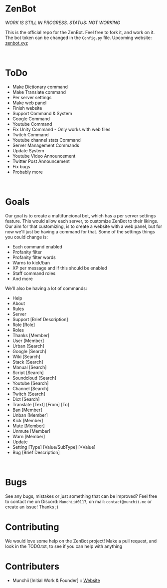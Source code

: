 # ZenBot
*WORK IS STILL IN PROGRESS. STATUS: NOT WORKING*

This is the official repo for the ZenBot. Feel free to fork it, and work on it.
The bot token can be changed in the `Config.py` file.
Upcoming website: <a href = 'http://zenbot.xyz'>zenbot.xyz</a>

<br>

# ToDo
- Make Dictionary command
- Make Translate command
- Per server settings
- Make web panel
- Finish website
- Support Command & System
- Google Command
- Youtube Command
- Fix Unity Command - Only works with web files
- Twitch Command
- Youtube channel stats Command
- Server Management Commands
- Update System
- Youtube Video Announcement
- Twitter Post Announcement
- Fix bugs
- Probably more

<br>

# Goals
Our goal is to create a multifuncional bot, which has a per server settings feature. This would allow each server, to customize ZenBot to their likings. Our aim for that customizing, is to create a website with a web panel, but for now we'll just be having a command for that. Some of the settings things you could change is:
- Each command enabled
- Profanity filter
- Profanity filter words
- Warns to kick/ban
- XP per message and if this should be enabled
- Staff command roles
- And more

We'll also be having a lot of commands:
- Help
- About
- Rules
- Server
- Support [Brief Description]
- Role [Role]
- Roles
- Thanks [Member]
- User [Member]
- Urban [Search]
- Google [Search]
- Wiki [Search]
- Stack [Search]
- Manual [Search]
- Script [Search]
- Soundcloud [Search]
- Youtube [Search]
- Channel [Search]
- Twitch [Search]
- Dict [Search]
- Translate [Text] [From] [To]
- Ban [Member]
- Unban [Member]
- Kick [Member]
- Mute [Member]
- Unmute [Member]
- Warn [Member]
- Update
- Setting [Type] [Value/SubType] [*Value]
- Bug [Brief Description]

<br>

# Bugs
See any bugs, mistakes or just something that can be improved? Feel free to contact me on Discord: `Munchii#0117`, on mail: `contact@munchii.me` or create an issue! Thanks ;)

# Contributing
We would love some help on the ZenBot project! Make a pull request, and look in the TODO.txt, to see if you can help with anything

# Contributers
- Munchii [Initial Work & Founder] :: <a href = 'http://munchii.me'>Website</a>
